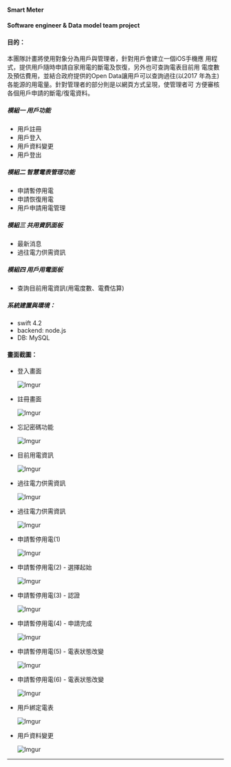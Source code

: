 #### Smart Meter
#### Software engineer & Data model team project

#### 目的：
本團隊計畫將使用對象分為用戶與管理者，針對用戶會建立一個iOS手機應
用程式，提供用戶隨時申請自家用電的斷電及恢復，另外也可查詢電表目前用
電度數及預估費用，並結合政府提供的Open Data讓用戶可以查詢過往(以2017
年為主)各能源的用電量。針對管理者的部分則是以網頁方式呈現，使管理者可
方便審核各個用戶申請的斷電/復電資料。

##### 模組一  用戶功能
* 用戶註冊
* 用戶登入
* 用戶資料變更
* 用戶登出

##### 模組二  智慧電表管理功能
* 申請暫停用電
* 申請恢復用電
* 用戶申請用電管理

##### 模組三  共用資訊面板
* 最新消息
* 過往電力供需資訊

##### 模組四  用戶用電面板
* 查詢目前用電資訊(用電度數、電費估算)

##### 系統建置與環境：
* swift 4.2
* backend: node.js 
* DB: MySQL


#### 畫面截圖：

* 登入畫面

    ![Imgur](https://i.imgur.com/kZhppPD.jpg?3)



* 註冊畫面

    ![Imgur](https://i.imgur.com/sOFQ9yM.png?1)



* 忘記密碼功能

    ![Imgur](https://i.imgur.com/q0mD2ey.png?1)



* 目前用電資訊

    ![Imgur](https://i.imgur.com/YwCme8J.png?1)



* 過往電力供需資訊

    ![Imgur](https://i.imgur.com/3gqcynd.png?1)



* 過往電力供需資訊

    ![Imgur](https://i.imgur.com/jyPFtKr.png?1)



* 申請暫停用電(1)

    ![Imgur](https://i.imgur.com/3gqcynd.png?1)



* 申請暫停用電(2) - 選擇起始

    ![Imgur](https://i.imgur.com/8prvjH8.png?1)



* 申請暫停用電(3) - 認證

    ![Imgur](https://i.imgur.com/xH084ZM.png?1)



* 申請暫停用電(4) - 申請完成

    ![Imgur](https://i.imgur.com/267Z0G6.png?1)



* 申請暫停用電(5) - 電表狀態改變

    ![Imgur](https://i.imgur.com/lJnVqqu.png?1)



* 申請暫停用電(6) - 電表狀態改變

    ![Imgur](https://i.imgur.com/TQkZG0U.png?1)



* 用戶綁定電表

    ![Imgur](https://i.imgur.com/fBWYBjY.png?1)



* 用戶資料變更

    ![Imgur](https://i.imgur.com/oH54K7i.png?1)



---
